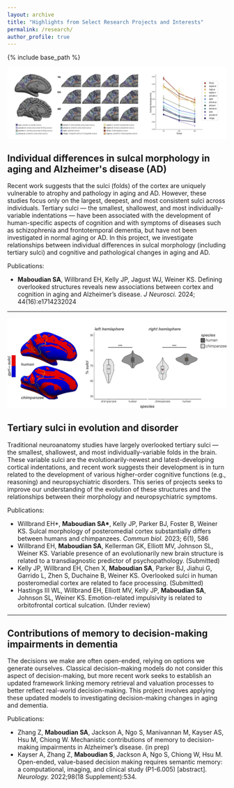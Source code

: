 ```yaml
---
layout: archive
title: "Highlights from Select Research Projects and Interests"
permalink: /research/
author_profile: true
---
```


{% include base_path %} 


<a href="https://www.jneurosci.org/content/44/16/e1714232024"><img src="/images/project_figs/JNeuro2024_F1-2.png" alt="Maboudian et al., JNeurosci 2024 Figure 1 + 2" style="80%"></a>
<h2>Individual differences in sulcal morphology in aging and Alzheimer's disease (AD)</h2>
Recent work suggests that the sulci (folds) of the cortex are uniquely vulnerable to atrophy and pathology in aging and AD. However, these studies focus only on the largest, deepest, and most consistent sulci across individuals. Tertiary sulci — the smallest, shallowest, and most individually-variable indentations — have been associated with the development of human-specific aspects of cognition and with symptoms of diseases such as schizophrenia and frontotemporal dementia, but have not been investigated in normal aging or AD. In this project, we investigate relationships between individual differences in sulcal morphology (including tertiary sulci) and cognitive and pathological changes in aging and AD.

<p>Publications:</p>
<ul>
  <li><b>Maboudian SA</b>, Willbrand EH, Kelly JP, Jagust WJ, Weiner KS. Defining overlooked structures reveals new associations between cortex and cognition in aging and Alzheimer’s disease. <i>J Neurosci.</i> 2024; 44(16):e1714232024</li>
</ul>

<hr>


<a href="https://www.nature.com/articles/s42003-023-04953-5"><img src="/images/project_figs/CommunBiol2024_Fig1.png" alt="Willbrand, Maboudian et al., JNeurosci 2024 Figure 1" style="80%"></a>
<h2>Tertiary sulci in evolution and disorder</h2>
Traditional neuroanatomy studies have largely overlooked tertiary sulci — the smallest, shallowest, and most individually-variable folds in the brain. These variable sulci are the evolutionarily-newest and latest-developing cortical indentations, and recent work suggests their development is in turn related to the development of various higher-order cognitive functions (e.g., reasoning) and neuropsychiatric disorders. This series of projects seeks to improve our understanding of the evolution of these structures and the relationships between their morphology and neuropsychiatric symptoms. 

<p>Publications:</p>
<ul>
  <li>Willbrand EH*, <b>Maboudian SA*</b>, Kelly JP, Parker BJ, Foster B, Weiner KS. Sulcal morphology of posteromedial cortex substantially differs between humans and chimpanzees. <i>Commun biol.</i> 2023; 6(1), 586</li>
  <li>Willbrand EH, <b>Maboudian SA</b>, Kellerman GK, Elliott MV, Johnson SL, Weiner KS. Variable presence of an evolutionarily new brain structure is related to a transdiagnostic predictor of psychopathology. (Submitted)</li>
  <li>Kelly JP, Willbrand EH, Chen X, <b>Maboudian SA</b>, Parker BJ, Jiahui G, Garrido L, Zhen S, Duchaine B, Weiner KS. Overlooked sulci in human posteromedial cortex are related to face processing. (Submitted)</li>
  <li>Hastings III WL, Willbrand EH, Elliott MV, Kelly JP, <b>Maboudian SA</b>, Johnson SL, Weiner KS. Emotion-related impulsivity is related to orbitofrontal cortical sulcation. (Under review)</li>
</ul>

<hr>


<h2>Contributions of memory to decision-making impairments in dementia</h2>
The decisions we make are often open-ended, relying on options we generate ourselves. Classical decision-making models do not consider this aspect of decision-making, but more recent work seeks to establish an updated framework linking memory retrieval and valuation processes to better reflect real-world decision-making. This project involves applying these updated models to investigating decision-making changes in aging and dementia.

<p>Publications:</p>
<ul>
  <li>Zhang Z, <b>Maboudian SA</b>, Jackson A, Ngo S, Manivannan M, Kayser AS, Hsu M, Chiong W. Mechanistic contributions of memory to decision-making impairments in Alzheimer’s disease. (in prep) </li>
  <li>Kayser A, Zhang Z, <b>Maboudian S</b>, Jackson A, Ngo S, Chiong W, Hsu M. Open-ended, value-based decision making requires semantic memory: a computational, imaging, and clinical study (P1-6.005) [abstract]. <i>Neurology.</i> 2022;98(18 Supplement):534.</li>
</ul>




